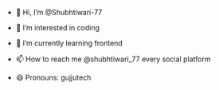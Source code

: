- 👋 Hi, I’m @Shubhtiwari-77
- 👀 I’m interested in coding
- 🌱 I’m currently learning frontend

- 📫 How to reach me @shubhtiwari_77 every social platform
- 😄 Pronouns: gujjutech

<!---
Shubhtiwari-77/Shubhtiwari-77 is a ✨ special ✨ repository because its `README.md` (this file) appears on your GitHub profile.
You can click the Preview link to take a look at your changes.
--->
